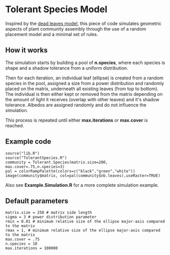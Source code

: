 Tolerant Species Model
============================================

Inspired by the [dead leaves model](http://scholar.google.ca/scholar?hl=en&q=dead+leaves+model&btnG=&as_sdt=1%2C5&as_sdtp=), this piece of code simulates geometric aspects of plant community assembly through the use of a random placement model and a minimal set of rules.

How it works
---------------------------------------------

The simulation starts by building a pool of **n.species**, where each species is shape and a shadow tolerance from a uniform distribution.

Then for each iteration, an individual leaf (ellipse) is created from a random species in the pool, assigned a size from a power distribution and randomly placed on the matrix, underneath all existing leaves (from top to bottom). The individual is then either kept or removed from the matrix depending on the amount of light it receives (overlap with other leaves) and it's shadow tolerance. Albedos are assigned randomly and do not influence the simulation.

This process is repeated until either **max.iterations** or **max.cover** is reached.

Example code
---------------------------------------------
```{r}
source("lib.R")
source("TolerantSpecies.R")
community = Tolerant.Species(matrix.size=200, max.cover=.75,n.species=3)
pal = colorRampPalette(colors=c("black","green","white"))
image(community$matrix, col=pal(community$nb.leaves),useRaster=TRUE)
```
Also see **Example.Simulation.R** for a more complete simulation example.

Default parameters
-------------------------------
```{r}
matrix.size = 250 # matrix side length
sigma = 3 # power distribution parameter
rmin = 0.01 # minimum relative size of the ellipse major-axis compared to the matrix
rmax = 1, # minimum relative size of the ellipse major-axis compared to the matrix
max.cover = .75
n.species = 10
max.iterations = 100000
```